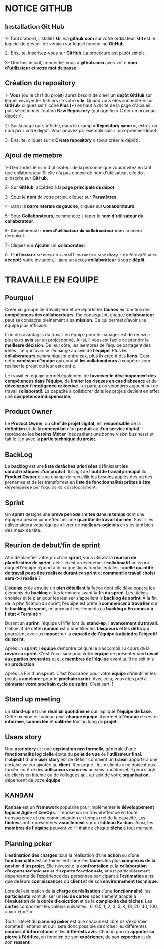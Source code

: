# NOTICE GITHUB
## Installation Git Hub
1- Tout d'abord, installez **Git** via **github.com** sur votre ordinateur. **Git** est le logiciel de gestion de version sur lequel fonctionne **GitHub**.

2- Ensuite, inscrivez-vous sur **GitHub**. La procédure est plutôt simple.

3- Une fois inscrit, connectez vous à **github.com** avec votre **nom d'utilisateur et votre mot de passe**.

## Création du repository 
1- **Vous** (ou le chef du projet) aurez besoin de créer un **dépôt GitHub** sur lequel envoyer les fichiers de votre **site**. Quand vous êtes connecté-e sur **GitHub**, cliquez sur l'icône **Plus (+)** en haut à droite de la page d'accueil puis sélectionner l'option **New Repository** (qui signifie « Créer un nouveau dépôt »).

2- Sur la page qui s'affiche, dans le champ **« Repository name »**, entrez un nom pour votre dépôt. Vous pouvez par exemple saisir mon-premier-depot.

3- Ensuite, cliquez sur **« Create repository »** (pour créer le dépôt).

## Ajout de memebre
1- Demandez le nom d'utilisateur de la personne que vous invitez en tant que collaborateur. Si elle n'a pas encore de nom d'utilisateur, elle doit s'inscrire sur **GitHub**.

2- Sur **GitHub**, accédez à la **page principale du dépot**.

3- Sous le **nom** de votre projet, cliquez sur **Paramètres**.

4- Dans la **barre latérale de gauche**, cliquez sur **Collaborateurs**.

5- Sous **Collaborateurs**, commencez à taper le **nom d'utilisateur du collaborateur**.

6- Sélectionnez le **nom d'utilisateur du collaborateur** dans le menu déroulant.

7- Cliquez sur **Ajouter** un **collaborateur**.

8- L'**utilisateur** recevra un e-mail l'invitant au repository. Une fois qu'il aura **accepté** votre invitation, il aura un accès **collaborateur** à votre **dépôt**.
 
# TRAVAILLE EN EQUIPE
## Pourquoi
Créer un groupe de travail permet de répartir les **tâches** en fonction des **compétences des collaborateurs**. Par conséquent, chaque **collaborateur** peut se consacrer pleinement à sa **mission**. Ce qui permet d’avoir une équipe plus efficace. 

L’un des avantages du travail en équipe pour le manager est de recevoir plusieurs **avis** sur un projet donné. Ainsi, il vous est facile de prendre la **meilleure décision**. De leur côté, les membres de l’équipe partagent des idées ; ce qui favorise l’échange au sein de **l’équipe**. Plus les **collaborateurs** communiquent entre eux, plus ils créent des **liens**. C’est cette **cohésion d’équipe** qui conduit **les collaborateurs** à coopérer pour réaliser le projet qui leur est confié.

Le travail en équipe permet également de **favoriser le développement des compétences dans l’équipe**, de **limiter les risques en cas d’absence** et de **développer l’intelligence collective**. On parle plus volontiers aujourd’hui de travail **collaboratif**. La capacité à collaborer dans les projets devient en effet une **compétence indispensable**.

## Product Owner
Le **Product Owner**, ou **chef de projet digital**, est **responsable** de la **définition** et de la **conception** d’un **produit** ou d’**un service digital**. Il représente les **besoins Métier** (nécessitant une bonne vision business) et fait le lien avec la **partie technique du projet**.

## BackLog
Le **backlog** est une **liste de tâches priorisées** définissant **les caractéristiques d’un produit**. Il s’agit de **l’outil de travail principal** du **Product Owner** qui se charge de recueillir les besoins auprès des parties prenantes et de les transformer en **liste de fonctionnalités prêtes à être développées** par l’équipe de développement.

## Sprint 
Un **sprint** désigne une **brève période limitée dans le temps** dont une équipe a besoin pour effectuer une **quantité de travail donnée**. Savoir les utiliser aidera votre équipe à livrer de **meilleurs logiciels** en s'évitant bien des maux de tête. 

## Reunion de debut/fin de sprint
Afin de planifier votre prochain **sprint**, vous utilisez la **réunion de planification de sprint**, celui-ci est un événement **collaboratif** au cours duquel l'équipe répond à deux questions fondamentales : **quelle quantité de travail peut-être réalisée durant ce sprint** et **comment le travail choisi sera-t-il réalisé** ?

L'**équipe** crée ensuite un **plan détaillant** la façon dont elle développera les éléments du **backlog** et les terminera avant la **fin du sprint**. Les tâches choisies et le plan pour les réaliser s'appellent le **backlog de sprint**. À la fin de la planification du sprint, l'équipe est prête à **commencer à travailler** sur le **backlog de sprint**, en amenant les éléments du **backlog « En cours » à l'état « Terminé »**.

Durant un **sprint**, l'équipe vérifie lors du **stand-up**, l'**avancement du travail**. L'objectif de cette **réunion** est d'identifier les **bloqueurs** et les **défis** qui pourraient avoir un **impact** sur la **capacité de l'équipe à atteindre l'objectif du sprint**.

Après un **sprint**, l'**équipe** démontre ce qu'elle a accompli au cours de la **revue du sprint**. C'est l'occasion pour votre **équipe** de présenter son **travail aux parties prenantes** et aux **membres de l'équipe** avant qu'il ne soit mis en **production**.

Après La Fin d'un **sprint**. C'est l'occasion pour votre **équipe** d'identifier les points à **améliorer** pour le **prochain sprint**. Avec cela, vous êtes prêt à **démarrer votre prochain cycle de sprint**. C'est parti !

## Stand up meeting
un **stand-up** est une **réunion quotidienne** qui implique **l'équipe de base**. Cette réunion est unique pour **chaque équipe**. il permet à l'**équipe** de rester **informée**, **connectée** et **calibrée** tout au long du **projet**.
 
## Users story
Une **user story** est une **explication non formelle**, générale d'une **fonctionnalité logicielle** écrite du **point de vue** de l'**utilisateur final**. 
L'**objectif** d'une **user story** est de définir comment un **travail** apportera une certaine valeur ajoutée au **client**. Remarque : les « clients » ne doivent pas forcément être des **utilisateurs externes** au sens traditionnel. Il peut s'agir de clients en interne ou de collègues qui, au sein de votre **organisation**, dépendent de votre **équipe**.

## KANBAN
**Kanban** est un **framework** populaire pour implémenter le **développement logiciel** **Agile** et **DevOps**. Il repose sur un travail effectué en toute transparence et une communication en temps réel de la capacité. Les **tâches** sont représentées **visuellement** sur un **tableau Kanban**. Ainsi, les **membres de l'équipe** peuvent voir l'**état** de chaque **tâche** à tout moment.

## Planning poker
L’**estimation des charges** pour la réalisation d’une **action** ou d’une **fonctionnalité** est certainement l’une des **tâches** les plus **complexes de la gestion d’un projet**. Elle nécessite la **confrontation** et la **collaboration d’experts techniques** et d’**experts fonctionnels**, et est particulièrement dépendante de l’expérience des personnes participant à l’**estimation** ainsi que de leurs **connaissances** du **client** et de son **environnement technique**.

Lors de l’estimation de la **charge de réalisation** d’une **fonctionnalité**, les **participants** vont utiliser un **jeu de cartes** spécialement adapté à l’**évaluation** de la **durée d’exécution** et de la **complexité des tâches**. Les **cartes** comportent les valeurs suivantes : 0, 0.5, 1, 2, 3, 5, 8, 13, 20, 40, 100, « ∞ » et « ? ».

Tout l’intérêt du **planning poker** est que chacun est libre de s’exprimer comme il l’entend, et qu’il sera donc possible de croiser les différentes **sources d’informations** et les **différents avis**. Chacun pourra **apporter sa pierre à l’édifice**, en fonction de son **expérience**, de son **expertise** et de son **ressenti**. 

